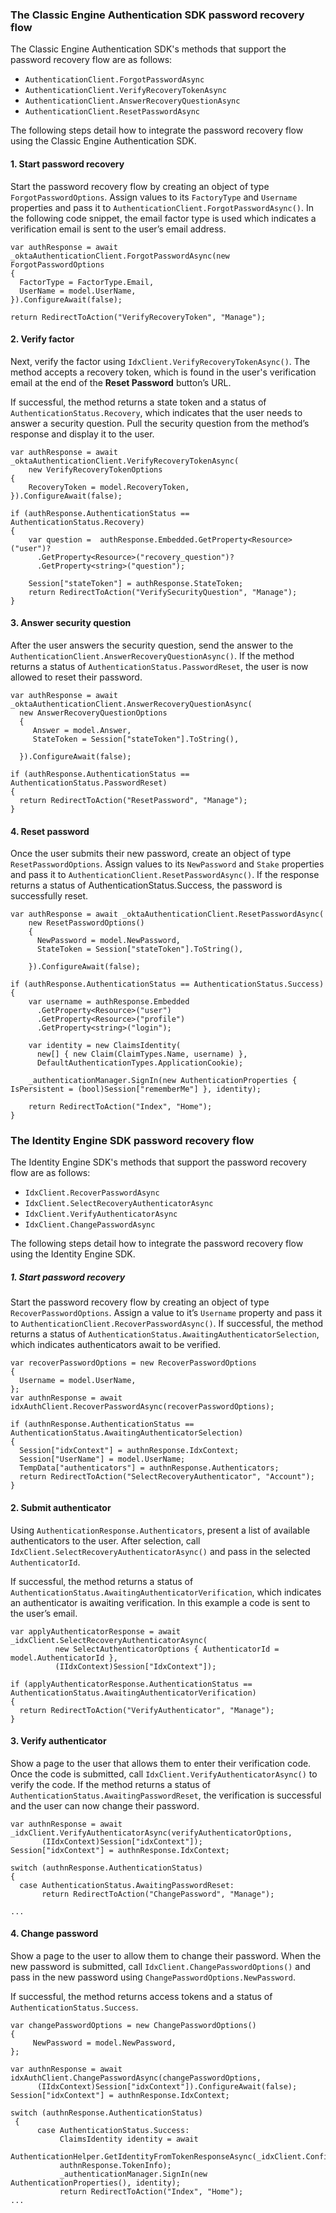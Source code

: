 ### The Classic Engine Authentication SDK password recovery flow

The Classic Engine Authentication SDK's methods that support the password recovery flow are as follows:

* `AuthenticationClient.ForgotPasswordAsync`
* `AuthenticationClient.VerifyRecoveryTokenAsync`
* `AuthenticationClient.AnswerRecoveryQuestionAsync`
* `AuthenticationClient.ResetPasswordAsync`

The following steps detail how to integrate the password recovery flow using the Classic Engine Authentication SDK.

#### 1. Start password recovery

Start the password recovery flow by creating an object of type `ForgotPasswordOptions`.  Assign values to its `FactoryType` and `Username` properties and pass it to `AuthenticationClient.ForgotPasswordAsync()`. In the following code snippet, the email factor type is used which indicates a verification email is sent to the user’s email address.

```dotnet
var authResponse = await _oktaAuthenticationClient.ForgotPasswordAsync(new ForgotPasswordOptions
{
  FactorType = FactorType.Email,
  UserName = model.UserName,
}).ConfigureAwait(false);

return RedirectToAction("VerifyRecoveryToken", "Manage");

```

#### 2. Verify factor

Next, verify the factor using `IdxClient.VerifyRecoveryTokenAsync()`. The method accepts a recovery token, which is found in the user's verification email at the end of the **Reset Password** button’s URL.

If successful, the method returns a state token and a status of `AuthenticationStatus.Recovery`, which indicates that the user needs to answer a security question. Pull the security question from the method’s response and display it to the user.

```dotnet
var authResponse = await _oktaAuthenticationClient.VerifyRecoveryTokenAsync(
    new VerifyRecoveryTokenOptions
{
    RecoveryToken = model.RecoveryToken,
}).ConfigureAwait(false);

if (authResponse.AuthenticationStatus == AuthenticationStatus.Recovery)
{
    var question =  authResponse.Embedded.GetProperty<Resource>("user")?
      .GetProperty<Resource>("recovery_question")?
      .GetProperty<string>("question");

    Session["stateToken"] = authResponse.StateToken;
    return RedirectToAction("VerifySecurityQuestion", "Manage");
}
```

#### 3. Answer security question

After the user answers the security question, send the answer to the `AuthenticationClient.AnswerRecoveryQuestionAsync()`. If the method returns a status of `AuthenticationStatus.PasswordReset`, the user is now allowed to reset their password.

```dotnet
var authResponse = await _oktaAuthenticationClient.AnswerRecoveryQuestionAsync(
  new AnswerRecoveryQuestionOptions
  {
     Answer = model.Answer,
     StateToken = Session["stateToken"].ToString(),

  }).ConfigureAwait(false);

if (authResponse.AuthenticationStatus == AuthenticationStatus.PasswordReset)
{
  return RedirectToAction("ResetPassword", "Manage");
}
```

#### 4. Reset password
Once the user submits their new password, create an object of type `ResetPasswordOptions`. Assign values to its `NewPassword` and `Stake` properties and pass it to `AuthenticationClient.ResetPasswordAsync()`.  If the response returns a status of AuthenticationStatus.Success, the password is successfully reset.

```dotnet
var authResponse = await _oktaAuthenticationClient.ResetPasswordAsync(
    new ResetPasswordOptions()
    {
      NewPassword = model.NewPassword,
      StateToken = Session["stateToken"].ToString(),

    }).ConfigureAwait(false);

if (authResponse.AuthenticationStatus == AuthenticationStatus.Success)
{
    var username = authResponse.Embedded
      .GetProperty<Resource>("user")
      .GetProperty<Resource>("profile")
      .GetProperty<string>("login");

    var identity = new ClaimsIdentity(
      new[] { new Claim(ClaimTypes.Name, username) },
      DefaultAuthenticationTypes.ApplicationCookie);

    _authenticationManager.SignIn(new AuthenticationProperties { IsPersistent = (bool)Session["rememberMe"] }, identity);

    return RedirectToAction("Index", "Home");
}
```

### The Identity Engine SDK password recovery flow

The Identity Engine SDK's methods that support the password recovery flow are as follows:

* `IdxClient.RecoverPasswordAsync`
* `IdxClient.SelectRecoveryAuthenticatorAsync`
* `IdxClient.VerifyAuthenticatorAsync`
* `IdxClient.ChangePasswordAsync`

The following steps detail how to integrate the password recovery flow using the Identity Engine SDK.

##### 1. Start password recovery
Start the password recovery flow by creating an object of type `RecoverPasswordOptions`.  Assign a value to it’s `Username` property and pass it to `AuthenticationClient.RecoverPasswordAsync()`. If successful, the method returns a status of `AuthenticationStatus.AwaitingAuthenticatorSelection`, which indicates authenticators await to be verified.

```dotnet
var recoverPasswordOptions = new RecoverPasswordOptions
{
  Username = model.UserName,
};
var authnResponse = await idxAuthClient.RecoverPasswordAsync(recoverPasswordOptions);

if (authnResponse.AuthenticationStatus == AuthenticationStatus.AwaitingAuthenticatorSelection)
{
  Session["idxContext"] = authnResponse.IdxContext;
  Session["UserName"] = model.UserName;
  TempData["authenticators"] = authnResponse.Authenticators;
  return RedirectToAction("SelectRecoveryAuthenticator", "Account");
}
```

#### 2. Submit authenticator

Using `AuthenticationResponse.Authenticators`, present a list of available authenticators to the user. After selection, call `IdxClient.SelectRecoveryAuthenticatorAsync()` and pass in the selected `AuthenticatorId`.

If successful, the method returns a status of `AuthenticationStatus.AwaitingAuthenticatorVerification`, which indicates an authenticator is awaiting verification. In this example a code is sent to the user’s email.

```dotnet
var applyAuthenticatorResponse = await _idxClient.SelectRecoveryAuthenticatorAsync(
          new SelectAuthenticatorOptions { AuthenticatorId = model.AuthenticatorId },
          (IIdxContext)Session["IdxContext"]);

if (applyAuthenticatorResponse.AuthenticationStatus == AuthenticationStatus.AwaitingAuthenticatorVerification)
{
  return RedirectToAction("VerifyAuthenticator", "Manage");
}
```

#### 3. Verify authenticator

Show a page to the user that allows them to enter their verification code. Once the code is submitted, call `IdxClient.VerifyAuthenticatorAsync()` to verify the code. If the method returns a status of `AuthenticationStatus.AwaitingPasswordReset`, the verification is successful and the user can now change their password.

```dotnet
var authnResponse = await _idxClient.VerifyAuthenticatorAsync(verifyAuthenticatorOptions,
       (IIdxContext)Session["idxContext"]);
Session["idxContext"] = authnResponse.IdxContext;

switch (authnResponse.AuthenticationStatus)
{
  case AuthenticationStatus.AwaitingPasswordReset:
       return RedirectToAction("ChangePassword", "Manage");

...
```

#### 4. Change password

Show a page to the user to allow them to change their password.  When the new password is submitted, call `IdxClient.ChangePasswordOptions()` and pass in the new password using `ChangePasswordOptions.NewPassword`.

If successful, the method returns access tokens and a status of `AuthenticationStatus.Success`.

```dotnet
var changePasswordOptions = new ChangePasswordOptions()
{
     NewPassword = model.NewPassword,
};

var authnResponse = await idxAuthClient.ChangePasswordAsync(changePasswordOptions,
      (IIdxContext)Session["idxContext"]).ConfigureAwait(false);
Session["idxContext"] = authnResponse.IdxContext;

switch (authnResponse.AuthenticationStatus)
 {
      case AuthenticationStatus.Success:
           ClaimsIdentity identity = await
           AuthenticationHelper.GetIdentityFromTokenResponseAsync(_idxClient.Configuration,
           authnResponse.TokenInfo);
           _authenticationManager.SignIn(new AuthenticationProperties(), identity);
           return RedirectToAction("Index", "Home");
...
```
